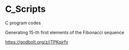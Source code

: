 # C_Scripts
C program codes

Generating 15-th first elements of the Fibonacci sequence

https://godbolt.org/z/jTPKqjrfv

